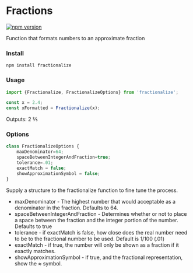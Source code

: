 # Fractions 
[![npm version](https://badge.fury.io/js/fractionize.svg)](https://badge.fury.io/js/fractionalize)

Function that formats numbers to an approximate fraction

### Install
```
npm install fractionalize
```

### Usage

```TypeScript
import {Fractionalize, FractionalizeOptions} from 'fractionalize';

const x = 2.4;
const xFormatted = Fractionalize(x);

```

Outputs: 2 &#x2156;

### Options
```TypeScript
class FractionalizeOptions {
    maxDenominator=64;
    spaceBetweenIntegerAndFraction=true;
    tolerance=.01;
    exactMatch = false;
    showApproximationSymbol = false;
}
```

Supply a structure to the fractionalize function to fine tune the process.

* maxDenominator - The highest number that would acceptable as a denominator in the fraction.  Defaults to 64.
* spaceBetweenIntegerAndFraction - Determines whether or not to place a space between the fraction and the integer portion of the number.  Defaults to true
* tolerance - if exactMatch is false, how close does the real number need to be to the fractional number to be used.  Default is 1/100 (.01)
* exactMatch - if true, the number will only be shown as a fraction if it exactly matches. 
* showApproximationSymbol - if true, and the fractional representation, show the ≈ symbol.
